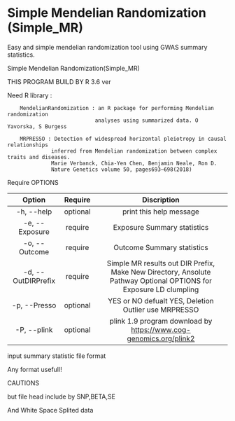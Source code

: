 # Simple Mendelian Randomization (Simple_MR)
Easy and simple mendelian randomization tool using GWAS summary statistics.


Simple Mendelian Randomization(Simple_MR)
  
THIS PROGRAM BUILD BY R 3.6 ver


Need R library :

        MendelianRandomization : an R package for performing Mendelian randomization
                                analyses using summarized data. O Yavorska, S Burgess

        MRPRESSO : Detection of widespread horizontal pleiotropy in causal relationships
                  inferred from Mendelian randomization between complex traits and diseases.
                  Marie Verbanck, Chia-Yen Chen, Benjamin Neale, Ron D.
                  Nature Genetics volume 50, pages693–698(2018)


Require OPTIONS

| Option | Require | Discription | 
| :-------: | :---: | :------: |
| -h, --help | optional |print this help message|
| -e, --Exposure | require |  Exposure Summary statistics |
| -o, --Outcome  | require |  Outcome Summary statistics |
| -d, --OutDIRPrefix | require | Simple MR results out DIR Prefix, Make New Directory, Ansolute Pathway Optional OPTIONS for Exposure LD clumpling |
| -p, --Presso  | optional | YES or NO defualt YES, Deletion Outlier use MRPRESSO |
|-P, --plink    | optional | plink 1.9 program download by https://www.cog-genomics.org/plink2 |



input summary statistic file format

Any format usefull!

CAUTIONS

but file head include by SNP,BETA,SE

And White Space Splited data

